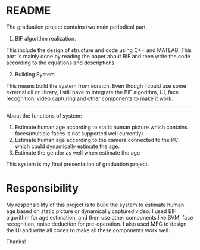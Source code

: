 README
=====

The graduation project contains two main periodical part.

1. BIF algorithm realization.

This include the design of structure and code using C++ and MATLAB. This part is mainly done by reading the paper about BIF and then write the code according to the equations and descriptions.


2. Building System 

This means build the system from scratch. Even though I could use some external dll or library, I still have to integrate the BIF algorithm, UI, face recognition, video capturing and other components to make it work.



---------------------------------------
About the functions of system:
1. Estimate human age according to static human picture which contains faces(multiple faces is not supported well currently)
2. Estimate human age according to the camera connected to the PC, which could dynamically estimate the age.
3. Estimate the gender as well when estimate the age

This system is my final presentation of graduation project.



Responsibility
=========

My responsibility of this project is to build the system to estimate human age based on static picture or dynamically captured video. I used BIF algorithm for age estimation, and then use other components like SVM, face recognition, noise deduction for pre-operation. I also used MFC to design the UI and write all codes to make all these components work well.



Thanks!
